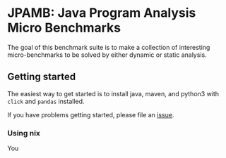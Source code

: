 # JPAMB: Java Program Analysis Micro Benchmarks

The goal of this benchmark suite is to make a collection of interesting
micro-benchmarks to be solved by either dynamic or static analysis.

## Getting started

The easiest way to get started is to install java, maven, and python3 with 
`click` and `pandas` installed.

If you have problems getting started, please file an [issue](https://github.com/kalhauge/jpamb/issues).

### Using nix

You

